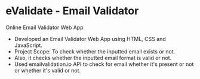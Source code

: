 # eValidate - Email Validator
Online Email Validator Web App

- Developed an Email Validator Web App using HTML, CSS and JavaScript.
- Project Scope: To check whether the inputted email exists or not.
- Also, it checks whether the inputted email format is valid or not.
- Used emailvalidation.io API to check for email whether it's present or not or whether it's valid or not.
